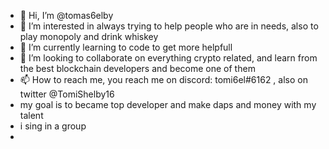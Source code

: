 - 👋 Hi, I’m @tomas6elby
- 👀 I’m interested in always trying to help people who are in needs, also to play monopoly and drink whiskey 
- 🌱 I’m currently learning to code to get more helpfull
- 💞️ I’m looking to collaborate on everything crypto related, and learn from the best blockchain developers and become one of them
- 📫 How to reach me, you reach me on discord: tomi6el#6162 , also on twitter @TomiShelby16
- my goal is to became top developer and make daps and money with my talent 
- i sing in a group
-  
<!---
tomas6elby/tomas6elby is a ✨ special ✨ repository because its `README.md` (this file) appears on your GitHub profile.
You can click the Preview link to take a look at your changes.
--->
